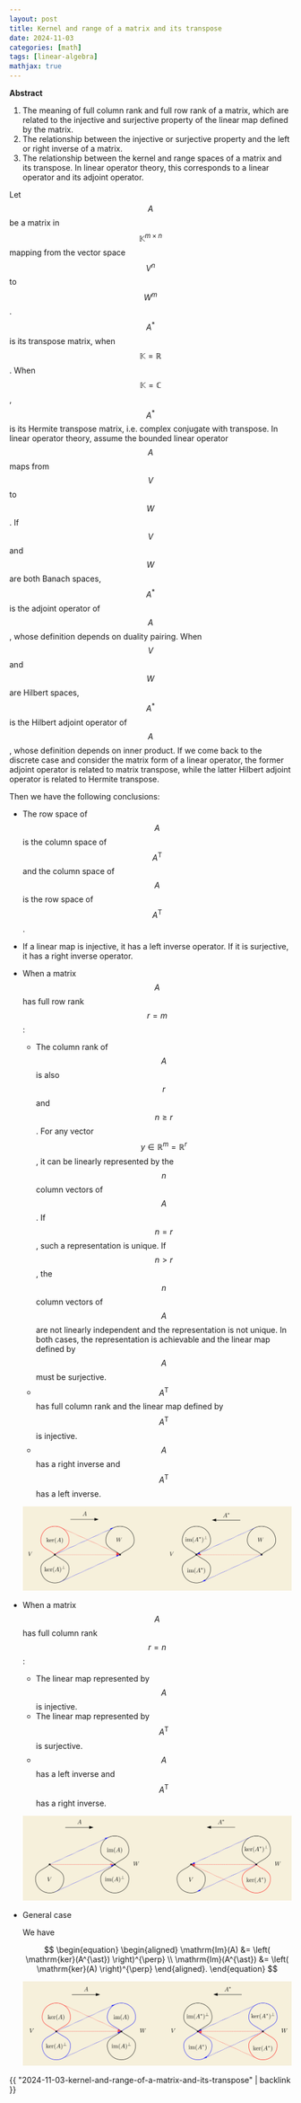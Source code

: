 ```yaml
---
layout: post
title: Kernel and range of a matrix and its transpose
date: 2024-11-03
categories: [math]
tags: [linear-algebra]
mathjax: true
---
```


**Abstract**

1.  The meaning of full column rank and full row rank of a matrix, which are related to the injective and surjective property of the linear map defined by the matrix.
2.  The relationship between the injective or surjective property and the left or right inverse of a matrix.
3.  The relationship between the kernel and range spaces of a matrix and its transpose. In linear operator theory, this corresponds to a linear operator and its adjoint operator.

Let $$A $$ be a matrix in $$\mathbb{K}^{m\times n} $$ mapping from the vector space $$V^n $$ to $$W^m $$. $$A^{\ast} $$ is its transpose matrix, when $$\mathbb{K}=\mathbb{R} $$. When $$\mathbb{K}=\mathbb{C} $$, $$A^{\ast} $$ is its Hermite transpose matrix, i.e. complex conjugate with transpose. In linear operator theory, assume the bounded linear operator $$A $$ maps from $$V $$ to $$W $$. If $$V $$ and $$W $$ are both Banach spaces, $$A^{\ast} $$ is the adjoint operator of $$A $$, whose definition depends on duality pairing. When $$V $$ and $$W $$ are Hilbert spaces, $$A^{\ast} $$ is the Hilbert adjoint operator of $$A $$, whose definition depends on inner product. If we come back to the discrete case and consider the matrix form of a linear operator, the former adjoint operator is related to matrix transpose, while the latter Hilbert adjoint operator is related to Hermite transpose.

Then we have the following conclusions:

-   The row space of $$A $$ is the column space of $$A^{\mathrm{T}} $$ and the column space of $$A $$ is the row space of $$A^{\mathrm{T}} $$.
-   If a linear map is injective, it has a left inverse operator. If it is surjective, it has a right inverse operator.
-   When a matrix $$A $$ has full row rank $$r=m $$:
    
    -   The column rank of $$A $$ is also $$r $$ and $$n\geq r $$. For any vector $$y\in \mathbb{R}^m=\mathbb{R}^r $$, it can be linearly represented by the $$n $$ column vectors of $$A $$. If $$n=r $$, such a representation is unique. If $$n>r $$, the $$n $$ column vectors of $$A $$ are not linearly independent and the representation is not unique. In both cases, the representation is achievable and the linear map defined by $$A $$ must be surjective.
    -   $$A^{\mathrm{T}} $$ has full column rank and the linear map defined by $$A^{\mathrm{T}} $$ is injective.
    -   $$A $$ has a right inverse and $$A^{\mathrm{T}} $$ has a left inverse.
    
    ![img](/figures/2024-11-02_18-48-43-matrix-has-full-row-rank.png)
-   When a matrix $$A $$ has full column rank $$r=n $$:
    
    -   The linear map represented by $$A $$ is injective.
    -   The linear map represented by $$A^{\mathrm{T}} $$ is surjective.
    -   $$A $$ has a left inverse and $$A^{\mathrm{T}} $$ has a right inverse.
    
    ![img](/figures/2024-11-02_18-49-10-matrix-has-full-column-rank.png)
-   General case
    
    We have
    
    $$
    \begin{equation}
      \begin{aligned}
        \mathrm{Im}(A) &= \left( \mathrm{ker}(A^{\ast}) \right)^{\perp} \\
        \mathrm{Im}(A^{\ast}) &= \left( \mathrm{ker}(A) \right)^{\perp}
      \end{aligned}.
    \end{equation}
    $$
    
    ![img](/figures/2024-11-02_18-51-49-matrix-do-not-have-full-rank.png)

{{ "2024-11-03-kernel-and-range-of-a-matrix-and-its-transpose" | backlink }}
